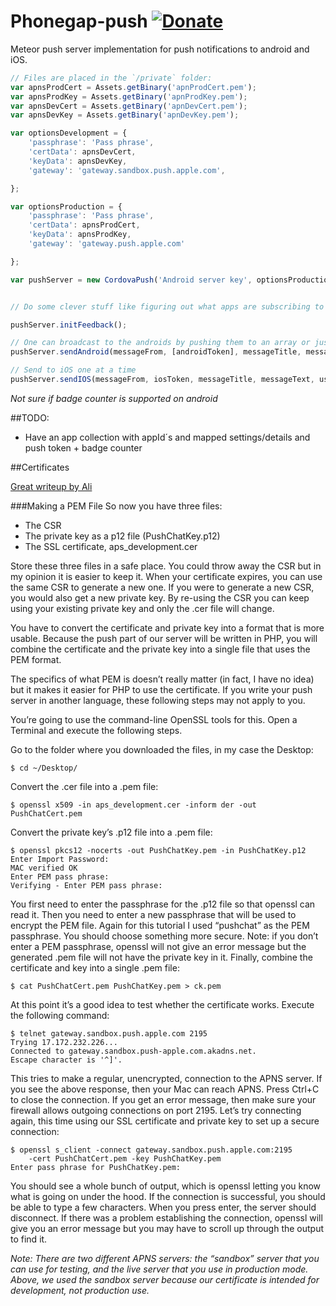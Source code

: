 Phonegap-push [![Donate](https://www.paypalobjects.com/en_US/i/btn/btn_donate_SM.gif)](https://www.paypal.com/cgi-bin/webscr?cmd=_s-xclick&hosted_button_id=SREKMFLQHNK5C)
=======
Meteor push server implementation for push notifications to android and iOS.

```js
// Files are placed in the `/private` folder:
var apnsProdCert = Assets.getBinary('apnProdCert.pem');
var apnsProdKey = Assets.getBinary('apnProdKey.pem');
var apnsDevCert = Assets.getBinary('apnDevCert.pem');
var apnsDevKey = Assets.getBinary('apnDevKey.pem');

var optionsDevelopment = {
    'passphrase': 'Pass phrase',
    'certData': apnsDevCert,
    'keyData': apnsDevKey,
    'gateway': 'gateway.sandbox.push.apple.com',

};

var optionsProduction = {
    'passphrase': 'Pass phrase',
    'certData': apnsProdCert,
    'keyData': apnsProdKey,
    'gateway': 'gateway.push.apple.com'

};

var pushServer = new CordovaPush('Android server key', optionsProduction );


// Do some clever stuff like figuring out what apps are subscribing to certain push messages

pushServer.initFeedback();

// One can broadcast to the androids by pushing them to an array or just send one at a time:
pushServer.sendAndroid(messageFrom, [androidToken], messageTitle, messageText, user.msgCount);

// Send to iOS one at a time
pushServer.sendIOS(messageFrom, iosToken, messageTitle, messageText, user.msgCount);
```
*Not sure if badge counter is supported on android*

##TODO:
* Have an app collection with appId´s and mapped settings/details and push token + badge counter

##Certificates

[Great writeup by Ali](http://www.raywenderlich.com/32960/apple-push-notification-services-in-ios-6-tutorial-part-1)

###Making a PEM File
So now you have three files:
* The CSR
* The private key as a p12 file (PushChatKey.p12)
* The SSL certificate, aps_development.cer

Store these three files in a safe place. You could throw away the CSR but in my opinion it is easier to keep it. When your certificate expires, you can use the same CSR to generate a new one. If you were to generate a new CSR, you would also get a new private key. By re-using the CSR you can keep using your existing private key and only the .cer file will change.

You have to convert the certificate and private key into a format that is more usable. Because the push part of our server will be written in PHP, you will combine the certificate and the private key into a single file that uses the PEM format.

The specifics of what PEM is doesn’t really matter (in fact, I have no idea) but it makes it easier for PHP to use the certificate. If you write your push server in another language, these following steps may not apply to you.

You’re going to use the command-line OpenSSL tools for this. Open a Terminal and execute the following steps.

Go to the folder where you downloaded the files, in my case the Desktop:
```
$ cd ~/Desktop/
```
Convert the .cer file into a .pem file:
```
$ openssl x509 -in aps_development.cer -inform der -out PushChatCert.pem
```
Convert the private key’s .p12 file into a .pem file:
```
$ openssl pkcs12 -nocerts -out PushChatKey.pem -in PushChatKey.p12
Enter Import Password: 
MAC verified OK
Enter PEM pass phrase: 
Verifying - Enter PEM pass phrase: 
```
You first need to enter the passphrase for the .p12 file so that openssl can read it. Then you need to enter a new passphrase that will be used to encrypt the PEM file. Again for this tutorial I used “pushchat” as the PEM passphrase. You should choose something more secure.
Note: if you don’t enter a PEM passphrase, openssl will not give an error message but the generated .pem file will not have the private key in it.
Finally, combine the certificate and key into a single .pem file:
```
$ cat PushChatCert.pem PushChatKey.pem > ck.pem
```
At this point it’s a good idea to test whether the certificate works. Execute the following command:
```
$ telnet gateway.sandbox.push.apple.com 2195
Trying 17.172.232.226...
Connected to gateway.sandbox.push-apple.com.akadns.net.
Escape character is '^]'.
```
This tries to make a regular, unencrypted, connection to the APNS server. If you see the above response, then your Mac can reach APNS. Press Ctrl+C to close the connection. If you get an error message, then make sure your firewall allows outgoing connections on port 2195.
Let’s try connecting again, this time using our SSL certificate and private key to set up a secure connection:
```
$ openssl s_client -connect gateway.sandbox.push.apple.com:2195 
    -cert PushChatCert.pem -key PushChatKey.pem
Enter pass phrase for PushChatKey.pem: 
```
You should see a whole bunch of output, which is openssl letting you know what is going on under the hood.
If the connection is successful, you should be able to type a few characters. When you press enter, the server should disconnect. If there was a problem establishing the connection, openssl will give you an error message but you may have to scroll up through the output to find it.

*Note: There are two different APNS servers: the “sandbox” server that you can use for testing, and the live server that you use in production mode. Above, we used the sandbox server because our certificate is intended for development, not production use.*

